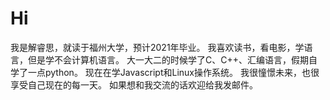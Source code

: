 # Hi
我是解睿思，就读于福州大学，预计2021年毕业。
我喜欢读书，看电影，学语言，但是学不会计算机语言。
大一大二的时候学了C、C++、汇编语言，假期自学了一点python。
现在在学Javascript和Linux操作系统。
我很憧憬未来，也很享受自己现在的每一天。
如果想和我交流的话欢迎给我发邮件。
